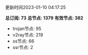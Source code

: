 更新时间2023-01-10 04:17:25

**总订阅: 73**
**总节点: 1379**
**有效节点: 382**
- trojan节点: 95
- v2ray节点: 219
- ss节点: 66
- ssr节点: 2
